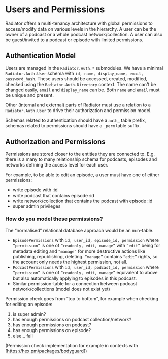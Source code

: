 # Users and Permissions

Radiator offers a multi-tenancy architecture with global permissions to access/modify data on various levels in the hierarchy. A user can be the owner of a podcast or a whole podcast network/collection. A user can also be guest/invited to a podcast or episode with limited permissions.

## Authentication Model

Users are managed in the `Radiator.Auth.*` submodules. We have a minimal `Radiator.Auth.User` schema with `id, name, display_name, email, password_hash`. These users should be accessed, created, modified, checked using the `Radiator.Auth.Directory` context. The name can't be changed easily, `email` and `display_name` can be. Both `name` and `email` must be unique and present.  

Other (internal and external) parts of Radiator must use a relation to a `Radiator.Auth.User` to drive their authorization and permission model.

Schemas related to authentication should have a `auth_` table prefix, schemas related to permissions should have a `_perm` table suffix.


## Authorization and Permissions

Permissions are stored closer to the entities they are connected to. E.g. there is a many to many relationship schema for podcasts, episodes and networks defining the access level for each user.

For example, to be able to edit an episode, a user must have one of either permissions:

* write episode with :id
* write podcast that contains episode :id
* write network/collection that contains the podcast with episode :id
* super admin privileges

### How do you model these permissions?

The “normalised” relational database approach would be an m:n-table.

* `EpisodePermissions` with `id, user_id, episode_id, permission` where `“permission”` is one of `“readonly, edit, manage”` with `“edit”` being for metadata editing and `“manage”` for more destructive actions like publishing, republishing, deleting. `“manage”` contains `“edit”` rights, so the account only needs the highest permission, not all.
* `PodcastPermissions` with `id, user_id, podcast_id, permission` where `“permission”` is one of `“readonly, edit, manage”` equivalent to above but also automatically applying to episodes in this podcast.
*  Similar permission-table for a connection between podcast network/collections (model does not exist yet)

Permission check goes from “top to bottom”, for example when checking for editing an episode:

1. is super admin?
1. has enough permissions on podcast collection/network?
1. has enough permissions on podcast?
1. has enough permissions on episode?
1. else… fail

(Permission check implementation for example in contexts with [https://hex.pm/packages/bodyguard])
